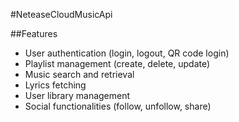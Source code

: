 #NeteaseCloudMusicApi

##Features
- User authentication (login, logout, QR code login)
- Playlist management (create, delete, update)
- Music search and retrieval
- Lyrics fetching
- User library management
- Social functionalities (follow, unfollow, share)
